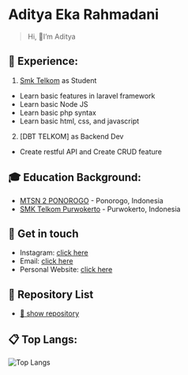 # Aditya Eka Rahmadani

>Hi, 👋I’m Aditya


## 💼 Experience: 
1. [Smk Telkom](https://github.com/smktelkompwt) as Student
- Learn basic features in laravel framework
- Learn basic Node JS
- Learn basic php syntax
- Learn basic html, css, and javascript

2. [DBT TELKOM] as Backend Dev
- Create restful API and Create CRUD feature 

## 🎓 Education Background:
- [MTSN 2 PONOROGO](https://www.mtsn2ponorogo.sch.id/) - Ponorogo, Indonesia
- [SMK Telkom Purwokerto](https://smktelkom-pwt.sch.id) - Purwokerto, Indonesia

## 📱 Get in touch
- Instagram: [click here](https://instagram.com/rahmadan_2912)
- Email: [click here](mailto:aditpoetra25@gmail.com)
- Personal Website: [click here](http://profile-svelte-learn.vercel.app)

## 🌱 Repository List
- [🔎 show repository](https://github.com/Aditya27T?tab=repositories)



## 📋 Top Langs: 
![Top Langs](https://github-readme-stats.vercel.app/api/top-langs/?username=aditya27t&hide_progress=true)

